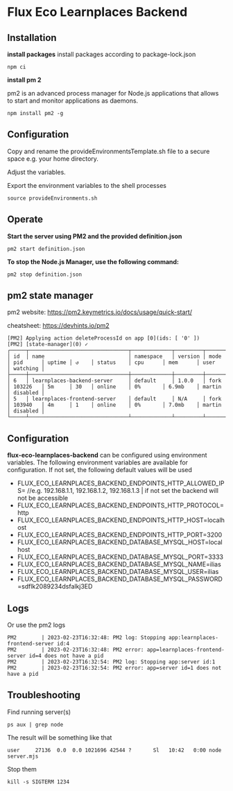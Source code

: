 # Flux Eco Learnplaces Backend

## Installation

**install packages**
install packages according to package-lock.json

```    
npm ci  
```    

**install pm 2**

pm2 is an advanced process manager for Node.js applications that allows to start and monitor applications as daemons.

```    
npm install pm2 -g 
```

## Configuration

Copy and rename the provideEnvironmentsTemplate.sh file to a secure space e.g. your home directory.

Adjust the variables.

Export the environment variables to the shell processes

```
source provideEnvironments.sh
```

## Operate

**Start the server using PM2 and the provided definition.json**

```
pm2 start definition.json
```

**To stop the Node.js Manager, use the following command:**

```
pm2 stop definition.json
```

## pm2 state manager

pm2 website: https://pm2.keymetrics.io/docs/usage/quick-start/

cheatsheet: https://devhints.io/pm2

``` shell
[PM2] Applying action deleteProcessId on app [0](ids: [ '0' ])
[PM2] [state-manager](0) ✓
┌─────┬────────────────────────────────┬─────────────┬─────────┬─────────┬──────────┬────────┬──────┬───────────┬──────────┬──────────┬──────────┬──────────┐
│ id  │ name                           │ namespace   │ version │ mode    │ pid      │ uptime │ ↺    │ status    │ cpu      │ mem      │ user     │ watching │
├─────┼────────────────────────────────┼─────────────┼─────────┼─────────┼──────────┼────────┼──────┼───────────┼──────────┼──────────┼──────────┼──────────┤
│ 6   │ learnplaces-backend-server     │ default     │ 1.0.0   │ fork    │ 103226   │ 5m     │ 30   │ online    │ 0%       │ 6.9mb    │ martin   │ disabled │
│ 5   │ learnplaces-frontend-server    │ default     │ N/A     │ fork    │ 103940   │ 4m     │ 1    │ online    │ 0%       │ 7.0mb    │ martin   │ disabled │
└─────┴────────────────────────────────┴─────────────┴─────────┴─────────┴──────────┴────────┴──────┴───────────┴──────────┴──────────┴──────────┴──────────┘
```

## Configuration

**flux-eco-learnplaces-backend** can be configured using environment variables. The following environment variables are available
for configuration. If not set, the following default values will be used
- FLUX_ECO_LEARNPLACES_BACKEND_ENDPOINTS_HTTP_ALLOWED_IPS= //e.g. 192.168.1.1, 192.168.1.2, 192.168.1.3 | if not set the backend will not be accessible
- FLUX_ECO_LEARNPLACES_BACKEND_ENDPOINTS_HTTP_PROTOCOL=http
- FLUX_ECO_LEARNPLACES_BACKEND_ENDPOINTS_HTTP_HOST=localhost
- FLUX_ECO_LEARNPLACES_BACKEND_ENDPOINTS_HTTP_PORT=3200
- FLUX_ECO_LEARNPLACES_BACKEND_DATABASE_MYSQL_HOST=localhost
- FLUX_ECO_LEARNPLACES_BACKEND_DATABASE_MYSQL_PORT=3333
- FLUX_ECO_LEARNPLACES_BACKEND_DATABASE_MYSQL_NAME=ilias
- FLUX_ECO_LEARNPLACES_BACKEND_DATABASE_MYSQL_USER=ilias
- FLUX_ECO_LEARNPLACES_BACKEND_DATABASE_MYSQL_PASSWORD=sdflk2089234dsfalkj3ED

## Logs

Or use the pm2 logs

``` shell
PM2        | 2023-02-23T16:32:48: PM2 log: Stopping app:learnplaces-frontend-server id:4
PM2        | 2023-02-23T16:32:48: PM2 error: app=learnplaces-frontend-server id=4 does not have a pid
PM2        | 2023-02-23T16:32:54: PM2 log: Stopping app:server id:1
PM2        | 2023-02-23T16:32:54: PM2 error: app=server id=1 does not have a pid

```

## Troubleshooting

Find running server(s)

```
ps aux | grep node
```

The result will be something like that

```
user     27136  0.0  0.0 1021696 42544 ?       Sl   10:42   0:00 node server.mjs
```

Stop them

```
kill -s SIGTERM 1234
```
